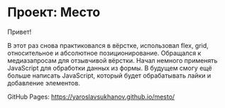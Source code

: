 # Проект: Место

Привет!

В этот раз снова практиковался в вёрстке, использовал flex, grid, относительное и абсолютное позиционирование.
Обращался к медиазапросам для отзывчивой вёрстки.
Начал немного применять JavaScript для обработки данных из формы.
В будущем смогу ещё больше написать JavaScript, который будет обрабатывать лайки и добавление элементов.

GitHub Pages: https://yaroslavsukhanov.github.io/mesto/
